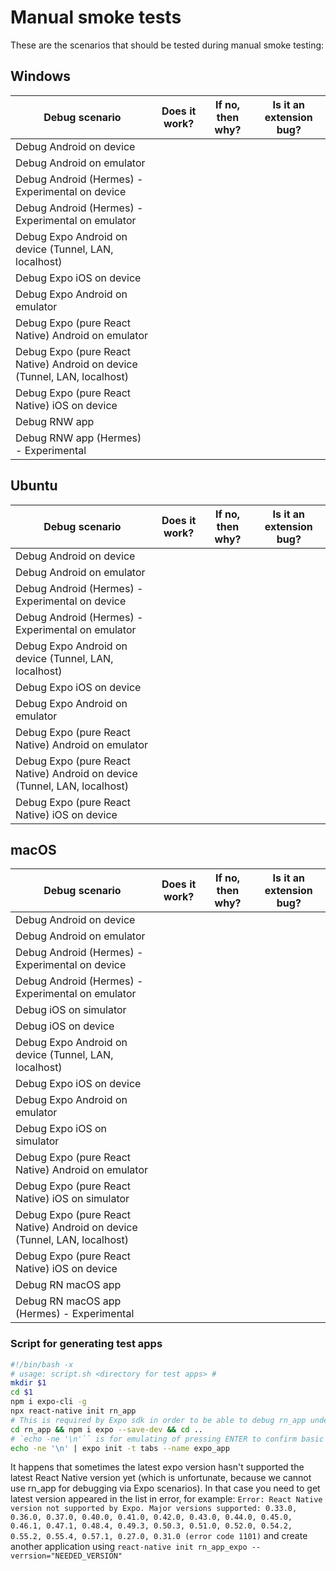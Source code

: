 # Manual smoke tests

These are the scenarios that should be tested during manual smoke testing:

## Windows
|Debug  scenario|Does it work?|If no, then why?|Is it an extension bug?|
|---|---|---|---|
|Debug Android on device||||
|Debug Android on emulator||||
|Debug Android (Hermes) - Experimental on device||||
|Debug Android (Hermes) - Experimental on emulator||||
|Debug Expo Android on device (Tunnel, LAN, localhost)||||
|Debug Expo iOS on device||||
|Debug Expo Android on emulator||||
|Debug Expo (pure React Native) Android on emulator||||
|Debug Expo (pure React Native) Android on device (Tunnel, LAN, localhost)||||
|Debug Expo (pure React Native) iOS on device||||
|Debug RNW app||||
|Debug RNW app (Hermes) - Experimental||||

## Ubuntu
|Debug  scenario|Does it work?|If no, then why?|Is it an extension bug?|
|---|---|---|---|
|Debug Android on device||||
|Debug Android on emulator||||
|Debug Android (Hermes) - Experimental on device||||
|Debug Android (Hermes) - Experimental on emulator||||
|Debug Expo Android on device (Tunnel, LAN, localhost)||||
|Debug Expo iOS on device||||
|Debug Expo Android on emulator||||
|Debug Expo (pure React Native) Android on emulator||||
|Debug Expo (pure React Native) Android on device (Tunnel, LAN, localhost)||||
|Debug Expo (pure React Native) iOS on device||||

## macOS
|Debug  scenario|Does it work?|If no, then why?|Is it an extension bug?|
|---|---|---|---|
|Debug Android on device||||
|Debug Android on emulator||||
|Debug Android (Hermes) - Experimental on device||||
|Debug Android (Hermes) - Experimental on emulator||||
|Debug iOS on simulator||||
|Debug iOS on device||||
|Debug Expo Android on device (Tunnel, LAN, localhost)||||
|Debug Expo iOS on device||||
|Debug Expo Android on emulator||||
|Debug Expo iOS on simulator||||
|Debug Expo (pure React Native) Android on emulator||||
|Debug Expo (pure React Native) iOS on simulator||||
|Debug Expo (pure React Native) Android on device (Tunnel, LAN, localhost)||||
|Debug Expo (pure React Native) iOS on device||||
|Debug RN macOS app||||
|Debug RN macOS app (Hermes) - Experimental||||

### Script for generating test apps

```bash
#!/bin/bash -x
# usage: script.sh <directory for test apps> #
mkdir $1
cd $1
npm i expo-cli -g
npx react-native init rn_app
# This is required by Expo sdk in order to be able to debug rn_app under Expo
cd rn_app && npm i expo --save-dev && cd ..
# `echo -ne '\n'`` is for emulating of pressing ENTER to confirm basic expo configuration creation
echo -ne '\n' | expo init -t tabs --name expo_app
```

It happens that sometimes the latest expo version hasn't supported the latest React Native version yet (which is unfortunate, because we cannot use rn_app for debugging via Expo scenarios).
In that case you need to get latest version appeared in the list in error, for example: `Error: React Native version not supported by Expo. Major versions supported: 0.33.0, 0.36.0, 0.37.0, 0.40.0, 0.41.0, 0.42.0, 0.43.0, 0.44.0, 0.45.0, 0.46.1, 0.47.1, 0.48.4, 0.49.3, 0.50.3, 0.51.0, 0.52.0, 0.54.2, 0.55.2, 0.55.4, 0.57.1, 0.27.0, 0.31.0 (error code 1101)` and create another application using `react-native init rn_app_expo --verrsion="NEEDED_VERSION"`